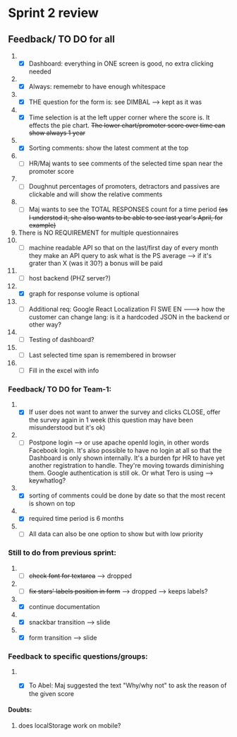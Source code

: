 # Sprint 2 review

## Feedback/ TO DO for all

1. - [x] Dashboard: everything in ONE screen is good, no extra clicking needed
2. - [x] Always: rememebr to have enough whitespace
3. - [x] THE question for the form is: see DIMBAL --> kept as it was
4. - [x] Time selection is at the left upper corner where the score is. It effects the pie chart. ~~The lower chart/promoter score over time can show always 1 year~~
5. - [x] Sorting comments: show the latest comment at the top 
6. - [ ] HR/Maj wants to see comments of the selected time span near the promoter score
7. - [ ] Doughnut percentages of promoters, detractors and passives are clickable and will show the relative comments
8. - [ ] Maj wants to see the TOTAL RESPONSES count for a time period ~~(as I understod it, she also wants to be able to see last year's April, for example)~~
9. There is NO REQUIREMENT for multiple questionnaires
10. - [ ] machine readable API so that on the last/first day of every month they make an API query to ask what is the PS average --> if it's grater than X (was it 30?) a bonus will be paid
11. - [ ] host backend (PHZ server?)
12. - [x] graph for response volume is optional
13. - [ ] Additional req: Google React Localization FI SWE EN ---> how the customer can change lang: is it a hardcoded JSON in the backend or other way?

14. - [ ] Testing of dashboard?
15. - [ ] Last selected time span is remembered in browser
16. - [ ] Fill in the excel with info

### Feedback/ TO DO for Team-1:

1. - [x] If user does not want to anwer the survey and clicks CLOSE, offer the survey again in 1 week (this question may have been misunderstood but it's ok)
2. - [ ] Postpone login --> or use apache openId login, in other words Facebook login. It's also possible to have no login at all so that the Dashboard is only shown internally. It's a burden fpr HR to have yet another registration to handle. They're moving towards diminishing them. Google authentication is still ok. Or what Tero is using --> keywhatlog?
3. - [x] sorting of comments could be done by date so that the most recent is shown on top
4. - [x] required time period is 6 months
5. - [ ] All data can also be one option to show but with low priority

### Still to do from previous sprint:
1. - [ ] ~~check font for textarea~~ --> dropped
2. - [ ] ~~fix stars' labels position in form~~ --> dropped --> keeps labels?
3. - [x] continue documentation
4. - [x] snackbar transition --> slide
5. - [x] form transition --> slide

### Feedback to specific questions/groups:
1. - [x] To Abel: Maj suggested the text "Why/why not" to ask the reason of the given score


#### Doubts:
1. does localStorage work on mobile?
